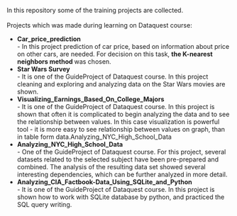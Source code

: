In this repository some of the training projects are collected.<br>   
Projects which was made during learning on Dataquest course:
<ul>
  <li><b>Car_price_prediction</b></li> - In this project prediction of car price, based on information about price on other cars, are needed. For decision on this task, <b> the K-nearest neighbors method </b> was chosen.
  <li><b>Star Wars Survey</b></li> - It is one of the GuideProject of Dataquest course. In this project cleaning and exploring and analyzing data on the Star Wars movies are shown.
  <li><b>Visualizing_Earnings_Based_On_College_Majors</b></li> - It is one of the GuideProject of Dataquest course. In this project is shown that often it is complicated to begin analyzing the data and to see the relationship between values. In this case visualization is powerful tool - it is more easy to see relationship between values on graph, than in table form data.Analyzing_NYC_High_School_Data
  <li><b>Analyzing_NYC_High_School_Data</b></li> - Оne of the GuideProject of Dataquest course. For this project, several datasets related to the selected subject have been pre-prepared and combined. The analysis of the resulting data set showed several interesting dependencies, which can be further analyzed in more detail.
  <li><b>Analyzing_CIA_Factbook-Data_Using_SQLite_and_Python</b></li> - It is one of the GuideProject of Dataquest course. In this project is shown how to work with SQLite database by python, and practiced the SQL query writing.
</ul>
